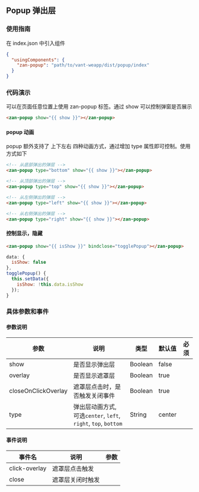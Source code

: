 ## Popup 弹出层

### 使用指南
在 index.json 中引入组件
```json
{
  "usingComponents": {
    "zan-popup": "path/to/vant-weapp/dist/popup/index"
  }
}
```

### 代码演示
可以在页面任意位置上使用 zan-popup 标签。通过 show 可以控制弹窗是否展示
```html
<zan-popup show="{{ show }}"></zan-popup>
```
#### popup 动画
popup 额外支持了 上下左右 四种动画方式，通过增加 type 属性即可控制。使用方式如下
```html
<!-- 从底部弹出的弹层 -->
<zan-popup type="bottom" show="{{ show }}"></zan-popup>

<!-- 从顶部弹出的弹层 -->
<zan-popup type="top" show="{{ show }}"></zan-popup>

<!-- 从左侧弹出的弹层 -->
<zan-popup type="left" show="{{ show }}"></zan-popup>

<!-- 从右侧弹出的弹层 -->
<zan-popup type="right" show="{{ show }}"></zan-popup>
```

#### 控制显示，隐藏

```html
<zan-popup show="{{ isShow }}" bindclose="togglePopup"></zan-popup>
```

```js
data: {
  isShow: false
},
togglePopup() {
  this.setData({
    isShow: !this.data.isShow
  });
}
```

### 具体参数和事件
#### 参数说明
| 参数       | 说明      | 类型       | 默认值       | 必须      |
|-----------|-----------|-----------|-------------|-------------|
| show | 是否显示弹出层 | Boolean | false | |
| overlay | 是否显示遮罩层 | Boolean | true | |
| closeOnClickOverlay | 遮罩层点击时，是否触发关闭事件 | Boolean | true | |
| type | 弹出层动画方式, 可选`center`, `left`, `right`, `top`, `bottom` | String | center | |

#### 事件说明
| 事件名       | 说明      | 参数       |
|-----------|-----------|-----------|
| click-overlay | 遮罩层点击触发 |  |
| close | 遮罩层关闭时触发 |  |
